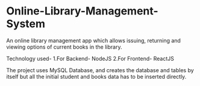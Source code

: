 # Online-Library-Management-System

An online library management app which allows issuing, returning and viewing options of current books in the library. 

Technology used-
1.For Backend- NodeJS
2.For Frontend- ReactJS

The project uses MySQL Database, and creates the database and tables by itself but all the initial student and books data has to be inserted directly.

